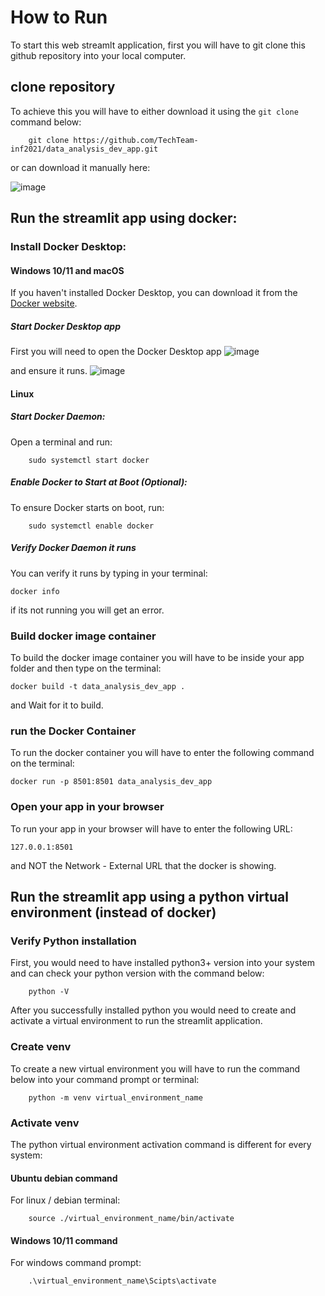 # How to Run
To start this web streamlt application, first you will have to git clone this github repository into your local computer.

## clone repository
To achieve this you will have to either download it using the `git clone` command below:
```
    git clone https://github.com/TechTeam-inf2021/data_analysis_dev_app.git
```
or can download it manually here:

![image](https://github.com/TechTeam-inf2021/data_analysis_dev_app/assets/166173503/5f746267-8e2d-4b94-9b9c-b142dc71029e)


## Run the streamlit app using docker:
### Install Docker Desktop:
#### Windows 10/11 and macOS
If you haven't installed Docker Desktop, you can download it from the [Docker website](https://docs.docker.com/desktop/install/windows-install/).

##### Start Docker Desktop app
First you will need to open the Docker Desktop app 
![image](https://github.com/inf2021013/data_analysis_dev_app/assets/166173503/58b906f0-57ae-4089-aea8-e46da4316a52)

and ensure it runs. 
![image](https://github.com/inf2021013/data_analysis_dev_app/assets/166173503/4a25d1b6-5a74-43e0-8b3a-18444ed9cd20)

#### Linux
##### Start Docker Daemon:
Open a terminal and run:
```
    sudo systemctl start docker
```
##### Enable Docker to Start at Boot (Optional):

To ensure Docker starts on boot, run:
```
    sudo systemctl enable docker
```
##### Verify Docker Daemon it runs
You can verify it runs by typing in your terminal:
```
docker info
```
if its not running you will get an error.

### Build docker image container
To build the docker image container you will have to be inside your app folder and then type on the terminal:
```
docker build -t data_analysis_dev_app .
```
and Wait for it to build.

### run the Docker Container
To run the docker container you will have to enter the following command on the terminal:
```
docker run -p 8501:8501 data_analysis_dev_app
```

### Open your app in your browser
To run your app in your browser will have to enter the following URL:
```
127.0.0.1:8501
```
and NOT the Network - External URL that the docker is showing.


## Run the streamlit app using a python virtual environment (instead of docker)

### Verify Python installation
First, you would need to have installed python3+ version into your system and can check your python version with the command below:
```
    python -V
```
After you successfully installed python you would need to create and activate a virtual environment to run the streamlit application.

### Create venv
To create a new virtual environment you will have to run the command below into your command prompt or terminal:
```
    python -m venv virtual_environment_name
```
### Activate venv
The python virtual environment activation command is different for every system: 
#### Ubuntu debian command
For linux / debian terminal:
```
    source ./virtual_environment_name/bin/activate
```
#### Windows 10/11 command
For windows command prompt:
```
    .\virtual_environment_name\Scipts\activate
```
